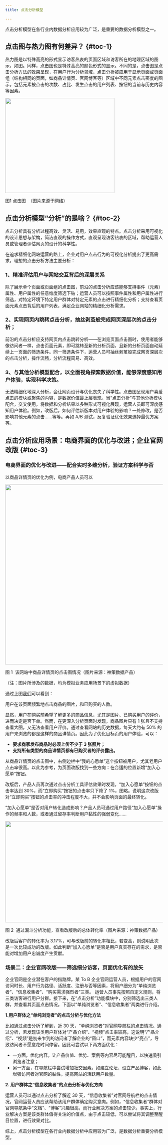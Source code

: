 ```yaml
---
title: 点击分析模型

---
```

点击分析模型在各行业内数据分析应用较为广泛，是重要的数据分析模型之一。

## 点击图与热力图有何差异？ {#toc-1}

热力图是以特殊高亮的形式显示访客热衷的页面区域和访客所在的地理区域的图示，如图。同样，点击图也是特殊高亮的颜色形式的显示。不同的是，点击图是点击分析方法的效果呈现，在用户行为分析领域，点击分析被应用于显示页面或页面组（结构相同的页面，如商品详情页、官网博客等）区域中不同元素点击密度的图示。包括元素被点击的次数、占比、发生点击的用户列表、按钮的当前与历史内容等因素。

<img loading="lazy" class="aligncenter" src="https://haomou.oss-cn-beijing.aliyuncs.com/upload/2021/05/GV45JL8qMbwuVBMDD1EX.jpg" data-src="https://haomou.oss-cn-beijing.aliyuncs.com/upload/2021/05/GV45JL8qMbwuVBMDD1EX.jpg?x-oss-process=image/format,webp" alt="" width="349" height="303" data-action="zoom" />

图1 点击图  （图片来源于网络）

## 点击分析模型“分析”的是啥？ {#toc-2}

点击分析具有分析过程高效、灵活、易用，效果直观的特点。点击分析采用可视化的设计思想与架构，简洁直观的操作方式，直观呈现访客热衷的区域，帮助运营人员或管理者评估网页的设计的科学性。

在追求精细化网站运营的路上，企业对用户点击行为的可视化分析提出了更高需求，理想的点击分析方法主要分析：

### **1、精准评估用户与网站交互背后的深层关系**

除了展示单个页面或页面组的点击图，前沿的点击分析应该能够支持事件（元素）属性、用户属性的任意维度筛选下钻；运营人员可以按照事件属性和用户属性进行筛选，对特定环境下特定用户群体对特定元素的点击进行精细化分析；支持查看页面元素点击背后的用户列表，满足企业网站的精细化分析需求。

### **2、实现网页内跳转点击分析，抽丝剥茧般完成网页深层次的点击分析；**

前沿的点击分析应支持网页内点击跳转分析——在浏览页面点击图时，使用者能够像访问者一样，点击页面元素，即可跳转至新的分析页面，且新的分析页面自动延续上一页面的筛选条件。同一筛选条件下，运营人员可抽丝剥茧般完成网页深层次的点击分析，操作流畅，分析流程简易、高效。

### **3、与其他分析模型配合，以全面视角探索数据价值，能够深度感知用户体验，实现科学决策。**

无法精细化地深入分析，会让网页设计与优化丧失了科学性。点击图呈现用户喜爱点击的模块或聚焦的内容，是数据价值最上层表现。当“点击分析”与其他分析模块配合，交叉使用，将数据和分析结果以多种形式可视化展现，运营人员即可深度感知用户体验。例如，改版后，如何评估新版本对用户体验的影响？一处修改，是否影响其他元素的点击……等等。再如 A/B 测试，反复验证优化效果选择最优方案等。

## 点击分析应用场景：电商界面的优化与改进；企业官网改版 {#toc-3}

### **电商界面的优化与改进——配合实时多维分析，验证方案科学与否**

以商品详情页的优化为例，电商产品人员可以 

<img loading="lazy" class="aligncenter" src="https://haomou.oss-cn-beijing.aliyuncs.com/upload/2021/05/vC2n0NlgWxxGyzliv0J7.png" data-src="https://haomou.oss-cn-beijing.aliyuncs.com/upload/2021/05/vC2n0NlgWxxGyzliv0J7.png?x-oss-process=image/format,webp" alt="" width="770" height="574" data-action="zoom" />

图 1  该网站中商品详情页的点击图情况（图片来源：神策数据产品）

（注：图片所涉及的数据，均为模拟业务应用场景下的虚拟数据）

通过上图[我们](https://www.w3cdoc.com)可以看到：

用户在该页面频繁地点击商品的图片，和已购买的人数。

显然，用户在购买前希望了解更多的商品信息，尤其是图片、已购买用户的评价，进而决定是否下单。然而，在更深入分析页面时发现，商品图片只有 1 张且不支持查看大图，又无法查看用户评价。通过查看网站的历史数据，每天大约有 50% 的用户来浏览的都是这样的商品详情页。因此为了优化目标页的用户体验，可以：

* **要求商家发布商品时必须上传不少于 3 张照片；**
* **支持所有类型的商品详情页都有已购买者的评价露出。**

从商品详情页的点击图中，右侧边栏中“我的心愿单”这个按钮被用户，尤其老用户点击率很高。以此为参考，为页面改版找到一些方向：在合适的位置新增“加入心愿单”按钮。

改版后，产品人员再次通过点击分析工具评估效果时发现，“加入心愿单”按钮的点击率达到 30%，而“立即购买”按钮的点击率只下降了 1%，图略。说明这次改版对“立即购买”按钮的点击率的冲击程度不大，并不会影响页面的最终转化。

“加入心愿单”是否对用户转化造成影响？产品人员可通过用户路径“加入心愿单”操作的频率和人数，或者通过留存率判断用户黏性的强弱变化……

<img loading="lazy" class="aligncenter" src="https://haomou.oss-cn-beijing.aliyuncs.com/upload/2021/05/YbXy1T6B7xSBLiIfr9yf.png" data-src="https://haomou.oss-cn-beijing.aliyuncs.com/upload/2021/05/YbXy1T6B7xSBLiIfr9yf.png?x-oss-process=image/format,webp" alt="" width="728" height="323" data-action="zoom" />

图 2  通过漏斗分析功能，查看改版后的总体转化率（图片来源：神策数据产品）

改版后客户的转化率为 3.17%，可与改版前的转化率相比，若变高，则说明此次是一次比较成功的改版。如此判断“加入心愿单”是否是用户真实存在的需求，是否能对增加用户忠诚度产生贡献。

### **场景二：企业官网改版——筛选细分访客，页面优化有的放矢**

企业官网是企业潜在客户的指路牌。某 To B 企业官网运营人员，根据用户的官网访问时长、用户行为路径、活跃度、注册与否等因素，将用户细分为“单纯浏览者”、“信息收集者”、“购买需求强烈者”三类。 运营人员事先按照自定义规则，将三类访客进行用户分群。接下来，在“点击分析”功能模块中，分别筛选出三类人群，并查看其页面点击情况。下面以“单纯浏览者”、“信息收集者”两类进行介绍。

**1.用户群体之“单纯浏览者”的点击分析与优化方法**

比如通过点击分析了解到，近 30 天，“单纯浏览者”对官网导航栏的点击情况。通过分析，若发现该类用户群体对“产品介绍”、“视频”点击率较高，这说明“产品介绍”、“视频”是初来乍到的访问者了解企业的“窗口”，而元素内容缺少“亮点”，导致访问者不愿意花时间停留。因此可尝试以下两方面优化：

* 一方面，优化内容。让产品价值、优势、案例等内容尽可能醒目，以快速吸引浏览者注意；
* 另一方面，在导航栏中尝试增加社交因素。如建立论坛、设立产品博客，如此增强访问者对官网的黏性，提高网站的活跃用户数量。

**2. 用户群体之“信息收集者”的点击分析与优化方向**

运营人员可以通过点击分析了解近 30 天，“信息收集者”对官网导航栏的点击情况，官网运营人员应该帮助该用户群体确定购买意向。例如，“信息收集者”群体对官网导航条中“文档”、“博客”兴趣很高，而行业解决方案的点击较少。事实上，行业解决方案是该类群体值得关注的价值点，由于点击较低，可以尝试将其调整至醒目位置，进行效果对比。

综上，点击分析模型在各行业内数据分析中应用较为广泛，是数据分析重要分析模型。
